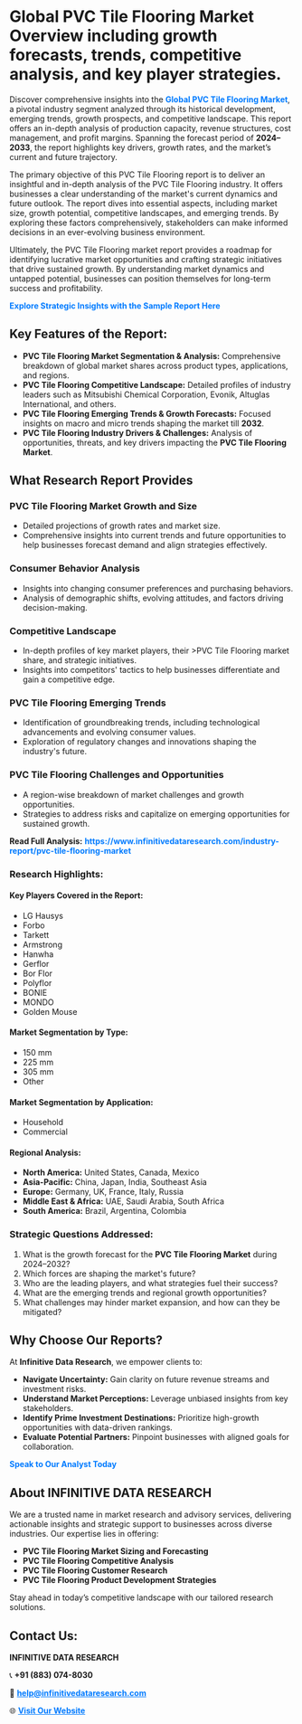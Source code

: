 <h1>Global PVC Tile Flooring Market Overview including growth forecasts, trends, competitive analysis, and key player strategies.</h1>
<p>
Discover comprehensive insights into the 
<a href="https://www.infinitivedataresearch.com/industry-report/pvc-tile-flooring-market" rel="dofollow" style="color: #007BFF; text-decoration: none;"><strong>Global PVC Tile Flooring Market</strong></a>, a pivotal industry segment analyzed through its historical development, emerging trends, growth prospects, and competitive landscape. This report offers an in-depth analysis of production capacity, revenue structures, cost management, and profit margins. Spanning the forecast period of <strong>2024–2033</strong>, the report highlights key drivers, growth rates, and the market’s current and future trajectory.
</p>
<p>
The primary objective of this PVC Tile Flooring report is to deliver an insightful and in-depth analysis of the PVC Tile Flooring industry. It offers businesses a clear understanding of the market's current dynamics and future outlook. The report dives into essential aspects, including market size, growth potential, competitive landscapes, and emerging trends. By exploring these factors comprehensively, stakeholders can make informed decisions in an ever-evolving business environment.
</p>
<p>
Ultimately, the PVC Tile Flooring market report provides a roadmap for identifying lucrative market opportunities and crafting strategic initiatives that drive sustained growth. By understanding market dynamics and untapped potential, businesses can position themselves for long-term success and profitability.
</p>
<p>
<a href="https://www.infinitivedataresearch.com/request-sample/reportId=105811" style="color: #007BFF; text-decoration: none;"><strong>Explore Strategic Insights with the Sample Report Here</strong></a>
</p>

<h2>Key Features of the Report:</h2>
<ul>
<li><strong>PVC Tile Flooring Market Segmentation & Analysis:</strong> Comprehensive breakdown of global market shares across product types, applications, and regions.</li>
<li><strong>PVC Tile Flooring Competitive Landscape:</strong> Detailed profiles of industry leaders such as Mitsubishi Chemical Corporation, Evonik, Altuglas International, and others.</li>
<li><strong>PVC Tile Flooring Emerging Trends & Growth Forecasts:</strong> Focused insights on macro and micro trends shaping the market till <strong>2032</strong>.</li>
<li><strong>PVC Tile Flooring Industry Drivers & Challenges:</strong> Analysis of opportunities, threats, and key drivers impacting the <strong>PVC Tile Flooring Market</strong>.</li>
</ul>

<h2>What Research Report Provides</h2>
<h3>PVC Tile Flooring Market Growth and Size</h3>
<ul>
<li>Detailed projections of growth rates and market size.</li>
<li>Comprehensive insights into current trends and future opportunities to help businesses forecast demand and align strategies effectively.</li>
</ul>

<h3>Consumer Behavior Analysis</h3>
<ul>
<li>Insights into changing consumer preferences and purchasing behaviors.</li>
<li>Analysis of demographic shifts, evolving attitudes, and factors driving decision-making.</li>
</ul>

<h3>Competitive Landscape</h3>
<ul>
<li>In-depth profiles of key market players, their >PVC Tile Flooring market share, and strategic initiatives.</li>
<li>Insights into competitors' tactics to help businesses differentiate and gain a competitive edge.</li>
</ul>

<h3>PVC Tile Flooring Emerging Trends</h3>
<ul>
<li>Identification of groundbreaking trends, including technological advancements and evolving consumer values.</li>
<li>Exploration of regulatory changes and innovations shaping the industry's future.</li>
</ul>

<h3>PVC Tile Flooring Challenges and Opportunities</h3>
<ul>
<li>A region-wise breakdown of market challenges and growth opportunities.</li>
<li>Strategies to address risks and capitalize on emerging opportunities for sustained growth.</li>
</ul>
<p><strong>Read Full Analysis:</strong> <a href="https://www.infinitivedataresearch.com/industry-report/pvc-tile-flooring-market" rel="dofollow" style="color: #007BFF; text-decoration: none;"><strong>https://www.infinitivedataresearch.com/industry-report/pvc-tile-flooring-market</strong></a></p>
<h3>Research Highlights:</h3>
<h4>Key Players Covered in the Report:</h4>
<ul><li>LG Hausys</li><li>Forbo</li><li>Tarkett</li><li>Armstrong</li><li>Hanwha</li><li>Gerflor</li><li>Bor Flor</li><li>Polyflor</li><li>BONIE</li><li>MONDO</li><li>Golden Mouse</li></ul>
<h4>Market Segmentation by Type:</h4>
<ul><li>150 mm</li><li>225 mm</li><li>305 mm</li><li>Other</li></ul>
<h4>Market Segmentation by Application:</h4>
<ul><li>Household</li><li>Commercial</li></ul>

<h4>Regional Analysis:</h4>
<ul>
<li><strong>North America:</strong> United States, Canada, Mexico</li>
<li><strong>Asia-Pacific:</strong> China, Japan, India, Southeast Asia</li>
<li><strong>Europe:</strong> Germany, UK, France, Italy, Russia</li>
<li><strong>Middle East & Africa:</strong> UAE, Saudi Arabia, South Africa</li>
<li><strong>South America:</strong> Brazil, Argentina, Colombia</li>
</ul>

<h3>Strategic Questions Addressed:</h3>
<ol>
<li>What is the growth forecast for the <strong>PVC Tile Flooring Market</strong> during 2024–2032?</li>
<li>Which forces are shaping the market's future?</li>
<li>Who are the leading players, and what strategies fuel their success?</li>
<li>What are the emerging trends and regional growth opportunities?</li>
<li>What challenges may hinder market expansion, and how can they be mitigated?</li>
</ol>

<h2>Why Choose Our Reports?</h2>
<p>At <strong>Infinitive Data Research</strong>, we empower clients to:</p>
<ul>
<li><strong>Navigate Uncertainty:</strong> Gain clarity on future revenue streams and investment risks.</li>
<li><strong>Understand Market Perceptions:</strong> Leverage unbiased insights from key stakeholders.</li>
<li><strong>Identify Prime Investment Destinations:</strong> Prioritize high-growth opportunities with data-driven rankings.</li>
<li><strong>Evaluate Potential Partners:</strong> Pinpoint businesses with aligned goals for collaboration.</li>
</ul>
<p><a href="https://www.infinitivedataresearch.com/industry-report/pvc-tile-flooring-market" rel="dofollow" style="color: #007BFF; text-decoration: none;"><strong>Speak to Our Analyst Today</strong></a></p>

<h2>About INFINITIVE DATA RESEARCH</h2>
<p>We are a trusted name in market research and advisory services, delivering actionable insights and strategic support to businesses across diverse industries. Our expertise lies in offering:</p>
<ul>
<li><strong>PVC Tile Flooring Market Sizing and Forecasting</strong></li>
<li><strong>PVC Tile Flooring Competitive Analysis</strong></li>
<li><strong>PVC Tile Flooring Customer Research</strong></li>
<li><strong>PVC Tile Flooring Product Development Strategies</strong></li>
</ul>
<p>Stay ahead in today’s competitive landscape with our tailored research solutions.</p>

<h2>Contact Us:</h2>
<p><strong>INFINITIVE DATA RESEARCH</strong></p>
<p>📞 <strong>+91 (883) 074-8030</strong></p>
<p>📧 <strong><a href="mailto:help@infinitivedataresearch.com" style="color: #007BFF;">help@infinitivedataresearch.com</a></strong></p>
<p>🌐 <strong><a href="https://www.infinitivedataresearch.com" rel="dofollow" style="color: #007BFF;">Visit Our Website</a></strong></p>